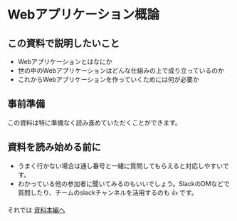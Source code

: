 # Webアプリケーション概論

## この資料で説明したいこと

- Webアプリケーションとはなにか
- 世の中のWebアプリケーションはどんな仕組みの上で成り立っているのか
- これからWebアプリケーションを作っていくためには何が必要か

## 事前準備

この資料は特に準備なく読み進めていただくことができます。

## 資料を読み始める前に

- うまく行かない場合は通し番号と一緒に質問してもらえると対応しやすいです。
- わかっている他の参加者に聞いてみるのもいいでしょう。SlackのDMなどで質問したり、チームのslackチャンネルを活用するのも 👍 です。

それでは [資料本編へ](./DOCS.md)
